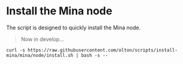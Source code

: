 # Install the Mina node

The script is designed to quickly install the Mina node.

> Now in develop...

```shell
curl -s https://raw.githubusercontent.com/olton/scripts/install-mina/mina/node/install.sh | bash -s --
```
